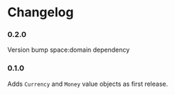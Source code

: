Changelog
=========

### 0.2.0
Version bump space:domain dependency

### 0.1.0
Adds `Currency` and `Money` value objects as first release.
